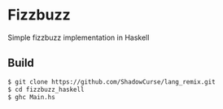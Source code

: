 # Fizzbuzz

Simple fizzbuzz implementation in Haskell

## Build
```bash
$ git clone https://github.com/ShadowCurse/lang_remix.git
$ cd fizzbuzz_haskell
$ ghc Main.hs 
```
